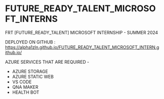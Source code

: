 # FUTURE_READY_TALENT_MICROSOFT_INTERNS
FRT [FUTURE_READY_TALENT] MICROSOFT INTERNSHIP - SUMMER 2024



DEPLOYED ON GITHUB : 
https://alpha1zln.github.io/FUTURE_READY_TALENT_MICROSOFT_INTERN.github.io/

AZURE SERVICES THAT ARE REQUIRED - 
  - AZURE STORAGE
  - AZURE STATIC WEB
  - VS CODE
  - QNA MAKER
  - HEALTH BOT





